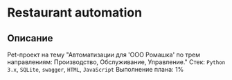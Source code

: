 # Restaurant automation
## Описание
Pet-проект на тему "Автоматизации для  'ООО Ромашка' по трем направлениям: Производство, Обслуживание, Управление."
Стек: `Python 3.x`, `SQLite`, `swagger`, `HTML`, `JavaScript`
Выполнение плана: 1%